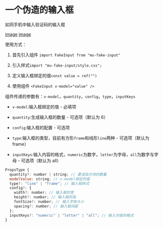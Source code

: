 # 一个伪造的输入框

如同手机中输入验证码的输入框

[image](https://github.com/aoveig/mu-fake-input/tree/main/src/assets/1.png)
[image](https://github.com/aoveig/mu-fake-input/tree/main/src/assets/2.png)

使用方式：

1. 首先引入组件
   `import FakeInput from "mu-fake-input"`
2. 引入样式`import "mu-fake-input/style.css";`

3. 定义输入框绑定的值`const value = ref("")`

4. 使用组件
   `<FakeInput v-model="value" />`

组件传递的参数有：`v-model`，`quantity`，`config`，`type`，`inputKeys`

- `v-model`:输入框绑定的值 - 必填项

- `quantity`:生成输入框的数量 - 可选项（默认为 6）

- `config`:输入框的配置 - 可选项

- `type`:输入框的类型，目前有方形`frame`和线形`line`两种 - 可选项（默认为 frame）

- `inputKeys`:输入内容的格式，`numeric`为数字，`letter`为字母，`all`为数字与字母 - 可选项（默认为 all）

```javascript
PropsType {
  quantity?: number | string; // 要渲染方块的数量
  modelValue: string; // v-model绑定的值
  type?: "line" | "frame"; // 输入框样式
  config?: {
    width?: number; // 输入框的宽
    height?: number; // 输入框的高
    fontSize?: number; // 输入字体大小
    spacing?: number; // 输入框间距
  };
  inputKeys?: "numeric" | "letter" | "all"; // 输入内容的格式
}
```
